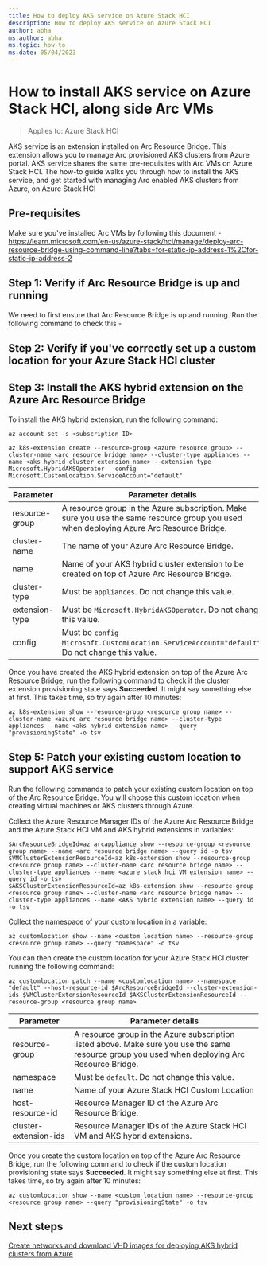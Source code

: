 ```yaml
---
title: How to deploy AKS service on Azure Stack HCI
description: How to deploy AKS service on Azure Stack HCI
author: abha
ms.author: abha
ms.topic: how-to
ms.date: 05/04/2023
---
```



# How to install AKS service on Azure Stack HCI, along side Arc VMs
> Applies to: Azure Stack HCI

AKS service is an extension installed on Arc Resource Bridge. This extension allows you to manage Arc provisioned AKS clusters from Azure portal. AKS service shares the same pre-requisites with Arc VMs on Azure Stack HCI. The how-to guide walks you through how to install the AKS service, and get started with managing Arc enabled AKS clusters from Azure, on Azure Stack HCI

## Pre-requisites
Make sure you've installed Arc VMs by following this document - https://learn.microsoft.com/en-us/azure-stack/hci/manage/deploy-arc-resource-bridge-using-command-line?tabs=for-static-ip-address-1%2Cfor-static-ip-address-2


## Step 1: Verify if Arc Resource Bridge is up and running
We need to first ensure that Arc Resource Bridge is up and running. Run the following command to check this -


## Step 2: Verify if you've correctly set up a custom location for your Azure Stack HCI cluster


## Step 3: Install the AKS hybrid extension on the Azure Arc Resource Bridge 
To install the AKS hybrid extension, run the following command:

```azurecli
az account set -s <subscription ID>

az k8s-extension create --resource-group <azure resource group> --cluster-name <arc resource bridge name> --cluster-type appliances --name <aks hybrid cluster extension name> --extension-type Microsoft.HybridAKSOperator --config Microsoft.CustomLocation.ServiceAccount="default"   
```

|  Parameter  |  Parameter details  |
| ------------|  ----------------- |
| resource-group |  A resource group in the Azure subscription. Make sure you use the same resource group you used when deploying Azure Arc Resource Bridge.  |
| cluster-name  |  The name of your Azure Arc Resource Bridge. |
| name  |  Name of your AKS hybrid cluster extension to be created on top of Azure Arc Resource Bridge.  |
| cluster-type  | Must be `appliances`. Do not change this value.  |
| extension-type  |  Must be `Microsoft.HybridAKSOperator`. Do not change this value. |
| config  | Must be `config Microsoft.CustomLocation.ServiceAccount="default"`. Do not change this value. |

Once you have created the AKS hybrid extension on top of the Azure Arc Resource Bridge, run the following command to check if the cluster extension provisioning state says **Succeeded**. It might say something else at first. This takes time, so try again after 10 minutes:

```azurecli
az k8s-extension show --resource-group <resource group name> --cluster-name <azure arc resource bridge name> --cluster-type appliances --name <aks hybrid extension name> --query "provisioningState" -o tsv
```

## Step 5: Patch your existing custom location to support AKS service
Run the following commands to patch your existing custom location on top of the Arc Resource Bridge. You will choose this custom location when creating virtual machines or AKS clusters through Azure.

Collect the Azure Resource Manager IDs of the Azure Arc Resource Bridge and the Azure Stack HCI VM and AKS hybrid extensions in variables:

```azurecli
$ArcResourceBridgeId=az arcappliance show --resource-group <resource group name> --name <arc resource bridge name> --query id -o tsv
$VMClusterExtensionResourceId=az k8s-extension show --resource-group <resource group name> --cluster-name <arc resource bridge name> --cluster-type appliances --name <azure stack hci VM extension name> --query id -o tsv
$AKSClusterExtensionResourceId=az k8s-extension show --resource-group <resource group name> --cluster-name <arc resource bridge name> --cluster-type appliances --name <AKS hybrid extension name> --query id -o tsv
```

Collect the namespace of your custom location in a variable:
```azurecli
az customlocation show --name <custom location name> --resource-group <resource group name> --query "namespace" -o tsv
```
  
You can then create the custom location for your Azure Stack HCI cluster running the following command:

```azurecli
az customlocation patch --name <customlocation name> --namespace "default" --host-resource-id $ArcResourceBridgeId --cluster-extension-ids $VMClusterExtensionResourceId $AKSClusterExtensionResourceId --resource-group <resource group name>
```

|  Parameter  |  Parameter details  |
| ------------|  ----------------- |
| resource-group |  A resource group in the Azure subscription listed above. Make sure you use the same resource group you used when deploying Arc Resource Bridge. |
| namespace  |  Must be `default`. Do not change this value. |
| name  |  Name of your Azure Stack HCI Custom Location |
| host-resource-id  | Resource Manager ID of the Azure Arc Resource Bridge. |
| cluster-extension-ids   | Resource Manager IDs of the Azure Stack HCI VM and AKS hybrid extensions. |

Once you create the custom location on top of the Azure Arc Resource Bridge, run the following command to check if the custom location provisioning state says **Succeeded**. It might say something else at first. This takes time, so try again after 10 minutes:

```azurecli
az customlocation show --name <custom location name> --resource-group <resource group name> --query "provisioningState" -o tsv
```
  
## Next steps
[Create networks and download VHD images for deploying AKS hybrid clusters from Azure](create-aks-hybrid-preview-networks.md)
